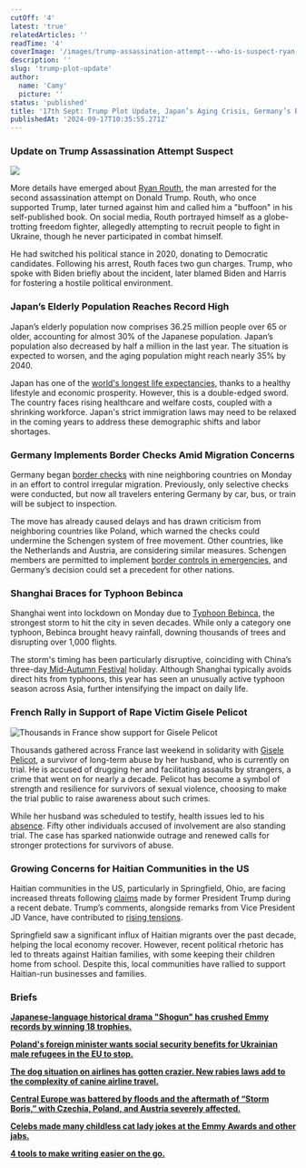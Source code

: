 ```yaml
---
cutOff: '4'
latest: 'true'
relatedArticles: ''
readTime: '4'
coverImage: '/images/trump-assassination-attempt---who-is-suspect-ryan-routh--A4Mj.webp'
description: ''
slug: 'trump-plot-update'
author:
  name: 'Camy'
  picture: ''
status: 'published'
title: '17th Sept: Trump Plot Update, Japan’s Aging Crisis, Germany’s Border Checks'
publishedAt: '2024-09-17T10:35:55.271Z'
---
```


### Update on Trump Assassination Attempt Suspect

![](/images/trump-assassination-attempt---who-is-suspect-ryan-routh--QwMj.webp)

More details have emerged about [Ryan Routh](https://www.bbc.com/news/articles/c3611zjjnd2o), the man arrested for the second assassination attempt on Donald Trump. Routh, who once supported Trump, later turned against him and called him a "buffoon" in his self-published book. On social media, Routh portrayed himself as a globe-trotting freedom fighter, allegedly attempting to recruit people to fight in Ukraine, though he never participated in combat himself.

He had switched his political stance in 2020, donating to Democratic candidates. Following his arrest, Routh faces two gun charges. Trump, who spoke with Biden briefly about the incident, later blamed Biden and Harris for fostering a hostile political environment.

### Japan’s Elderly Population Reaches Record High

Japan’s elderly population now comprises 36.25 million people over 65 or older, accounting for almost 30% of the Japanese population. Japan’s population also decreased by half a million in the last year. The situation is expected to worsen, and the aging population might reach nearly 35% by 2040.

Japan has one of the [world's longest life expectancies](https://www.bbc.com/travel/article/20170807-living-in-places-where-people-live-the-longest), thanks to a healthy lifestyle and economic prosperity. However, this is a double-edged sword. The country faces rising healthcare and welfare costs, coupled with a shrinking workforce. Japan's strict immigration laws may need to be relaxed in the coming years to address these demographic shifts and labor shortages.

### Germany Implements Border Checks Amid Migration Concerns

Germany began [border checks](https://www.dw.com/en/germany-begins-expanded-border-controls-to-control-migration/a-70218944) with nine neighboring countries on Monday in an effort to control irregular migration. Previously, only selective checks were conducted, but now all travelers entering Germany by car, bus, or train will be subject to inspection.

The move has already caused delays and has drawn criticism from neighboring countries like Poland, which warned the checks could undermine the Schengen system of free movement. Other countries, like the Netherlands and Austria, are considering similar measures. Schengen members are permitted to implement [border controls in emergencies](https://home-affairs.ec.europa.eu/policies/schengen-borders-and-visa/schengen-area/temporary-reintroduction-border-control_en), and Germany’s decision could set a precedent for other nations.

### Shanghai Braces for Typhoon Bebinca

Shanghai went into lockdown on Monday due to [Typhoon Bebinca](https://www.channelnewsasia.com/east-asia/typhoon-bebinca-shanghai-china-strongest-storm-1949-flights-cancelled-4610486), the strongest storm to hit the city in seven decades. While only a category one typhoon, Bebinca brought heavy rainfall, downing thousands of trees and disrupting over 1,000 flights.

The storm's timing has been particularly disruptive, coinciding with China’s three-day[ Mid-Autumn Festival](https://www.scmp.com/lifestyle/arts-culture/article/3278375/what-mid-autumn-festival-and-why-do-chinese-families-celebrate-it) holiday. Although Shanghai typically avoids direct hits from typhoons, this year has seen an unusually active typhoon season across Asia, further intensifying the impact on daily life.

### French Rally in Support of Rape Victim Gisele Pelicot

![Thousands in France show support for Gisele Pelicot](/images/hundreds-gather-in-france-in-support-of-gise-le-pe-licot-and-all-rape-victims-Q5MD.webp)

Thousands gathered across France last weekend in solidarity with [Gisele Pelicot](https://www.cbc.ca/news/world/gisele-pelicot-men-accused-rape-1.7324328), a survivor of long-term abuse by her husband, who is currently on trial. He is accused of drugging her and facilitating assaults by strangers, a crime that went on for nearly a decade. Pelicot has become a symbol of strength and resilience for survivors of sexual violence, choosing to make the trial public to raise awareness about such crimes.

While her husband was scheduled to testify, health issues led to his [absence](https://www.france24.com/en/france/20240911-frenchman-in-mass-rape-trial-again-excused-from-testifying-due-to-ill-health). Fifty other individuals accused of involvement are also standing trial. The case has sparked nationwide outrage and renewed calls for stronger protections for survivors of abuse.

### Growing Concerns for Haitian Communities in the US

Haitian communities in the US, particularly in Springfield, Ohio, are facing increased threats following [claims](https://apnews.com/article/haitian-immigrants-vance-trump-ohio-6e4a47c52b23ae2c802d216369512ca5) made by former President Trump during a recent debate. Trump’s comments, alongside remarks from Vice President JD Vance, have contributed to [rising tensions](https://www.voanews.com/a/haitian-americans-fear-for-their-safety-after-trump-repeats-false-claims-about-immigrants/7781117.html).

Springfield saw a significant influx of Haitian migrants over the past decade, helping the local economy recover. However, recent political rhetoric has led to threats against Haitian families, with some keeping their children home from school. Despite this, local communities have rallied to support Haitian-run businesses and families.

### Briefs

[**Japanese-language historical drama "Shogun" has crushed Emmy records by winning 18 trophies.**](https://www.dw.com/en/emmys-japanese-language-show-shogun-breaks-record/a-70224747)

[**Poland's foreign minister wants social security benefits for Ukrainian male refugees in the EU to stop.**](https://www.euronews.com/2024/09/15/poland-calls-for-end-to-eu-benefits-for-ukrainian-men-of-fighting-age)

[**The dog situation on airlines has gotten crazier. New rabies laws add to the complexity of canine airline travel.**](https://docs.google.com/document/d/1UBM1q4NEK8rGA-bCyMpIGOS1ABFWwi1AjkM691MfZdU/edit)

[**Central Europe was battered by floods and the aftermath of “Storm Boris,” with Czechia, Poland, and Austria severely affected.**](https://www.theguardian.com/world/2024/sep/16/dramatic-flooding-in-central-europe-continues)

[**Celebs made many childless cat lady jokes at the Emmy Awards and other jabs.**](https://www.elle.com/culture/celebrities/a62216782/selena-gomez-childless-cat-lady-joke-taylor-swift-emmys/)

[**4 tools to make writing easier on the go.**](https://www.wired.com/story/4-tools-tips-easy-write-work-remotely/)